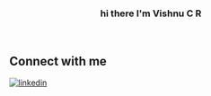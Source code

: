 <div align="center">

</div>  
  

### <div align="center"> hi there I'm Vishnu C R</div>  
  

<br/>  





## Connect with me  
<a href="https://linkedin.com/in/https://www.linkedin.com/in/vishnu-c-r-821a31201" target="_blank">
<img src=https://img.shields.io/badge/linkedin-%231E77B5.svg?&style=for-the-badge&logo=linkedin&logoColor=white alt=linkedin style="margin-bottom: 5px;" />
</a>  
  

<br/>  


